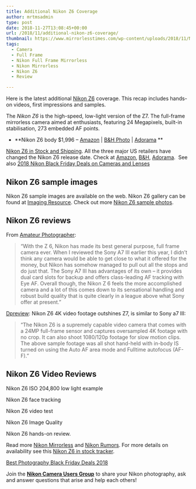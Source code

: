 ```yaml
---
title: Additional Nikon Z6 Coverage
author: mrtmsadmin
type: post
date: 2018-11-27T13:08:45+00:00
url: /2018/11/additional-nikon-z6-coverage/
thumbnail: https://www.mirrorlesstimes.com/wp-content/uploads/2018/11/Nikon-Z6.jpg
tags:
  - Camera
  - Full Frame
  - Nikon Full Frame Mirrorless
  - Nikon Mirrorless
  - Nikon Z6
  - Review

---
```

Here is the latest additional <a href="https://www.mirrorlesstimes.com/tag/nikon-z6/" target="_blank" rel="noopener">Nikon Z6</a> coverage. This recap includes hands-on videos, first impressions and samples.

The _Nikon Z6_ is the high-speed, low-light version of the Z7. The full-frame mirrorless camera aimed at enthusiasts, featuring 24 Megapixels, built-in stabilisation, 273 embedded AF points.

  * **Nikon Z6 body $1,996 – <a href="https://www.amazon.com/s/s/ref=sr_nr_p_n_availability_1?fst=p90x%3A1&rh=n%3A172282%2Cn%3A502394%2Ck%3Anikon+z6%2Cp_n_availability%3A1248801011&keywords=nikon+z6&ie=UTF8&qid=1534991636&tag=daicamnew-20" target="_blank" rel="nofollow external noopener noreferrer" data-wpel-link="external" data-amzn-asin="1534991636">Amazon</a> | <a href="https://www.bhphotovideo.com/c/search?InitialSearch=yes&N=0&Ntt=Nikon+Z6&Top+Nav-Search=&sts=ma&BI=20175&KBID=14249" target="_blank" rel="nofollow external noopener noreferrer" data-wpel-link="external">B&H Photo</a> | <a class="broken_link" href="https://adorama.evyy.net/c/63923/51926/1036?u=https%3A%2F%2Fwww.adorama.com%2Fl%2F%3Fsearchinfo%3DNikon%2BZ6" target="_blank" rel="nofollow external noopener noreferrer">Adorama</a> **

[Nikon Z6 in Stock and Shipping][1]. All the three major US retailers have changed the Nikon Z6 release date. Check at <a href="https://www.amazon.com/Nikon-FX-Format-Mirrorless-Camera-24-70mm/dp/B07GPRSYG8/?tag=daicamnew-20" data-amzn-asin="B07GPRSYG8">Amazon</a>, [B&H][2], [Adorama][3].  See also [2018 Nikon Black Friday Deals on Cameras and Lenses][4]<!--more-->

## Nikon Z6 sample images

Nikon Z6 sample images are available on the web. Nikon Z6 gallery can be found at <a href="https://www.imaging-resource.com/PRODS/nikon-z6/nikon-z6GALLERY.HTM" target="_blank" rel="noopener">Imaging Resource</a>. Check out more <a href="https://www.flickr.com/photos/marco_pochi/sets/72157675491331848/" target="_blank" rel="noopener">Nikon Z6 sample photos</a>.

## Nikon Z6 reviews

From <a href="http://amateurphotographer/" target="_blank" rel="noopener">Amateur Photographer</a>:

> “With the Z 6, Nikon has made its best general purpose, full frame camera ever. When I reviewed the Sony A7 III earlier this year, I didn’t think any camera would be able to get close to what it offered for the money, but Nikon has somehow managed to pull out all the stops and do just that. The Sony A7 III has advantages of its own – it provides dual card slots for backup and offers class-leading AF tracking with Eye AF. Overall though, the Nikon Z 6 feels the more accomplished camera and a lot of this comes down to its sensational handling and robust build quality that is quite clearly in a league above what Sony offer at present.”

<a href="https://www.dpreview.com/articles/8063289145/nikon-z6-video-footage-outshines-z7-simialr-to-a7-iii" target="_blank" rel="noopener">Dpreview</a>: Nikon Z6 4K video footage outshines Z7, is similar to Sony a7 III:

> “The Nikon Z6 is a supremely capable video camera that comes with a 24MP full-frame sensor and captures oversampled 4K footage with no crop. It can also shoot 1080/120p footage for slow motion clips. The above sample footage was all shot hand-held with in-body IS turned on using the Auto AF area mode and Fulltime autofocus (AF-F).”



## Nikon Z6 Video Reviews





Nikon Z6 ISO 204,800 low light example



Nikon Z6 face tracking



Nikon Z6 video test



Nikon Z6 Image Quality



Nikon Z6 hands-on review.



Read more [Nikon Mirrorless][5] and <a href="https://www.dailycameranews.com/tag/nikon-rumors/" target="_blank" rel="noopener">Nikon Rumors</a>. For more details on availability see this <a href="https://www.dailycameranews.com/2018/09/nikon-z6-in-stock-availability-tracker/" target="_blank" rel="noopener">Nikon Z6 in stock tracker</a>.

[Best Photography Black Friday Deals 2018][6]

Join the <a class="ext-link" title="" href="https://www.facebook.com/groups/868201466609763/" target="_blank" rel="external nofollow noopener"><strong>Nikon Camera Users Group</strong></a> to share your Nikon photography, ask and answer questions that arise and help each others!

 [1]: https://www.dailycameranews.com/2018/11/nikon-z6-in-stock-and-shipping/
 [2]: https://www.bhphotovideo.com/c/product/1431706-REG/nikon_1595_z6_mirrorless_digital_camera.html/BI/20175/KBID/14249/
 [3]: https://adorama.evyy.net/c/63923/51926/1036?u=https://www.adorama.com/nkz6.html
 [4]: https://www.dailycameranews.com/2018/11/2018-nikon-black-friday-deals-on-cameras-and-lenses/
 [5]: https://www.mirrorlesstimes.com/tag/nikon-mirrorless/
 [6]: https://www.dailycameranews.com/2018/11/best-photography-black-friday-deals-2018/